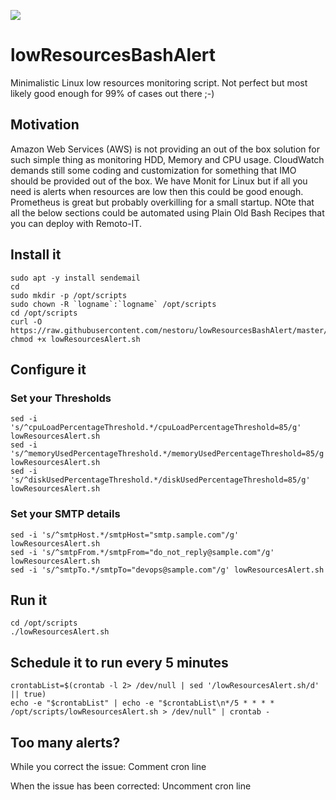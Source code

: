 [![](https://www.paypalobjects.com/en_US/i/btn/btn_donateCC_LG.gif)](https://www.paypal.com/donate/?hosted_button_id=58F9TDDRBND4L)

# lowResourcesBashAlert
Minimalistic Linux low resources monitoring script. Not perfect but most likely good enough for 99% of cases out there ;-)

## Motivation
Amazon Web Services (AWS) is not providing an out of the box solution for such simple thing as monitoring HDD, Memory and CPU usage. CloudWatch demands still some coding and customization for something that IMO should be provided out of the box. We have Monit for Linux but if all you need is alerts when resources are low then this could be good enough. Prometheus is great but probably overkilling for a small startup. NOte that all the below sections could be automated using Plain Old Bash Recipes that you can deploy with Remoto-IT.

## Install it
```
sudo apt -y install sendemail
cd
sudo mkdir -p /opt/scripts
sudo chown -R `logname`:`logname` /opt/scripts
cd /opt/scripts
curl -O https://raw.githubusercontent.com/nestoru/lowResourcesBashAlert/master/lowResourcesAlert.sh
chmod +x lowResourcesAlert.sh 
```
## Configure it
### Set your Thresholds
```
sed -i 's/^cpuLoadPercentageThreshold.*/cpuLoadPercentageThreshold=85/g' lowResourcesAlert.sh
sed -i 's/^memoryUsedPercentageThreshold.*/memoryUsedPercentageThreshold=85/g' lowResourcesAlert.sh
sed -i 's/^diskUsedPercentageThreshold.*/diskUsedPercentageThreshold=85/g' lowResourcesAlert.sh
```
### Set your SMTP details
```
sed -i 's/^smtpHost.*/smtpHost="smtp.sample.com"/g' lowResourcesAlert.sh
sed -i 's/^smtpFrom.*/smtpFrom="do_not_reply@sample.com"/g' lowResourcesAlert.sh
sed -i 's/^smtpTo.*/smtpTo="devops@sample.com"/g' lowResourcesAlert.sh
```
## Run it
```
cd /opt/scripts
./lowResourcesAlert.sh
```
## Schedule it to run every 5 minutes
```
crontabList=$(crontab -l 2> /dev/null | sed '/lowResourcesAlert.sh/d' || true)
echo -e "$crontabList" | echo -e "$crontabList\n*/5 * * * * /opt/scripts/lowResourcesAlert.sh > /dev/null" | crontab -
```
## Too many alerts?
While you correct the issue: Comment cron line

When the issue has been corrected: Uncomment cron line

